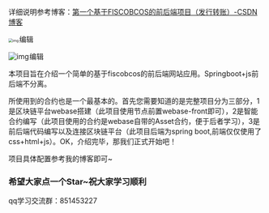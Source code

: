 详细说明参考博客：[第一个基于FISCOBCOS的前后端项目（发行转账）-CSDN博客](https://blog.csdn.net/2302_77339802/article/details/140297797)



<img src="C:\Users\14457\Desktop\Assert001\images\eaa7c573797d44ba9b7256b1587077a5.png" alt="img" style="zoom:50%;" />![点击并拖拽以移动](data:image/gif;base64,R0lGODlhAQABAPABAP///wAAACH5BAEKAAAALAAAAAABAAEAAAICRAEAOw==)编辑



![img](C:\Users\14457\Desktop\Assert001\images\e31910f4b4694c62a38666c5339fbcec-17207030472983.png)![点击并拖拽以移动](data:image/gif;base64,R0lGODlhAQABAPABAP///wAAACH5BAEKAAAALAAAAAABAAEAAAICRAEAOw==)编辑



 本项目旨在介绍一个简单的基于fiscobcos的前后端网站应用。Springboot+js前后端不分离。

所使用到的合约也是一个最基本的。首先您需要知道的是完整项目分为三部分，1是区块链平台webase搭建（此项目使用节点前置webase-front即可），2是智能合约编写（此项目使用的合约是webase自带的Asset合约，便于后者学习），3是前后端代码编写以及连接区块链平台（此项目后端为spring boot,前端仅仅使用了css+html+js）。OK，介绍完毕，那我们正式开始吧！

项目具体配置参考我的博客即可~

### 希望大家点一个Star~祝大家学习顺利

qq学习交流群：851453227









